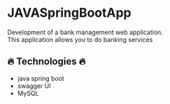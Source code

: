 # JAVASpringBootApp

Development of a bank management web application.</br>
This application allows you to do banking services 

## :fire: Technologies :fire:

* java spring boot
* swagger UI
* MySQL
